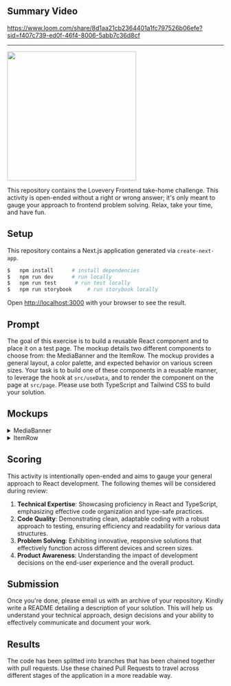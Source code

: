 ## Summary Video

https://www.loom.com/share/8d1aa21cb2364401a1fc797526b06efe?sid=f407c739-ed0f-46f4-8006-5abb7c36d8cf

---



<img src="https://images.ctfassets.net/0sea1vycfyqy/62gNRE2YaYcGCcrMngW2s2/471a5490ff9363ad9c183b3af5439e78/logo-green.svg" width="300" />

This repository contains the Lovevery Frontend take-home challenge. This activity is open-ended without a right or wrong answer; it's only meant to gauge your approach to frontend problem solving. Relax, take your time, and have fun.

## Setup

This repository contains a Next.js application generated via `create-next-app`.

```bash
$   npm install      # install dependencies
$   npm run dev      # run locally
$   npm run test      # run test locally
$   npm run storybook     # run storybook locally
```

Open [http://localhost:3000](http://localhost:3000) with your browser to see the result.

## Prompt

The goal of this exercise is to build a reusable React component and to place it on a test page. The mockup details two different components to choose from: the MediaBanner and the ItemRow. The mockup provides a general layout, a color palette, and expected behavior on various screen sizes. Your task is to build one of these components in a reusable manner, to leverage the hook at `src/useData`, and to render the component on the page at `src/page`. Please use both TypeScript and Tailwind CSS to build your solution.

## Mockups

<details>
  <summary>MediaBanner</summary>

![MediaBanner](resources/MediaBanner.png)

</details>

<details>
  <summary>ItemRow</summary>

![ItemRow](resources/ItemRow.png)

</details>

## Scoring

This activity is intentionally open-ended and aims to gauge your general approach to React development. The following themes will be considered during review:

1. **Technical Expertise**: Showcasing proficiency in React and TypeScript, emphasizing effective code organization and type-safe practices.
1. **Code Quality**: Demonstrating clean, adaptable coding with a robust approach to testing, ensuring efficiency and readability for various data structures.
1. **Problem Solving**: Exhibiting innovative, responsive solutions that effectively function across different devices and screen sizes.
1. **Product Awareness**: Understanding the impact of development decisions on the end-user experience and the overall product.

## Submission

Once you're done, please email us with an archive of your repository. Kindly write a README detailing a description of your solution. This will help us understand your technical approach, design decisions and your ability to effectively communicate and document your work.

## Results

The code has been splitted into branches that has been chained together with pull requests. Use these chained Pull Requests to travel across different stages of the application in a more readable way.
